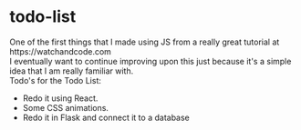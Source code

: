 # todo-list

<div>
One of the first things that I made using JS from a really great tutorial at https://watchandcode.com
</div>



<div>
I eventually want to continue improving upon this just because
it's a simple idea that I am really familiar with.
</div>



<div>
Todo's for the Todo List:
<ul>
  <li>Redo it using React.</li>
  <li>Some CSS animations.</li>
  <li>Redo it in Flask and connect it to a database</li>
</div>
